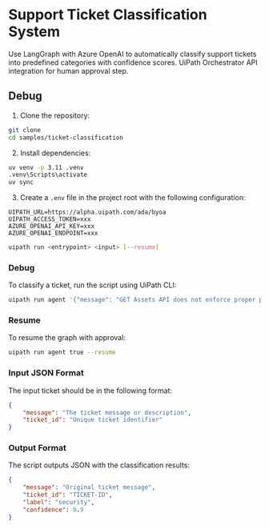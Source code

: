 # Support Ticket Classification System

Use LangGraph with Azure OpenAI to automatically classify support tickets into predefined categories with confidence scores. UiPath Orchestrator API integration for human approval step.

## Debug

1. Clone the repository:
```bash
git clone
cd samples/ticket-classification
```

2. Install dependencies:
```bash
uv venv -p 3.11 .venv
.venv\Scripts\activate
uv sync
```

3. Create a `.env` file in the project root with the following configuration:
```env
UIPATH_URL=https://alpha.uipath.com/ada/byoa
UIPATH_ACCESS_TOKEN=xxx
AZURE_OPENAI_API_KEY=xxx
AZURE_OPENAI_ENDPOINT=xxx
```

```bash
uipath run <entrypoint> <input> [--resume]
```

### Debug

To classify a ticket, run the script using UiPath CLI:

```bash
uipath run agent '{"message": "GET Assets API does not enforce proper permissions Assets.View", "ticket_id": "TICKET-2345"}'
```

### Resume

To resume the graph with approval:

```bash
uipath run agent true --resume
```

### Input JSON Format

The input ticket should be in the following format:
```json
{
    "message": "The ticket message or description",
    "ticket_id": "Unique ticket identifier"
}
```

### Output Format

The script outputs JSON with the classification results:
```json
{
    "message": "Original ticket message",
    "ticket_id": "TICKET-ID",
    "label": "security",
    "confidence": 0.9
}
```
